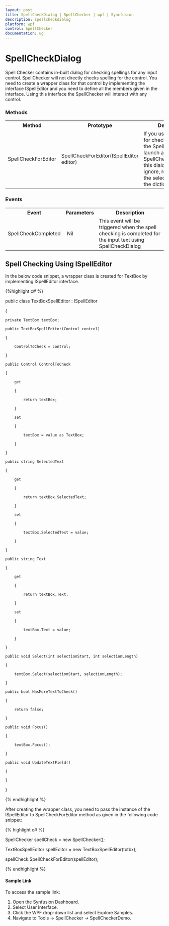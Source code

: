 ```yaml
---
layout: post
title: SpellCheckDialog | SpellChecker | wpf | Syncfusion
description: spellcheckdialog
platform: wpf
control: SpellChecker
documentation: ug
---
```


# SpellCheckDialog

Spell Checker contains in-built dialog for checking spellings for any input control. SpellChecker will not directly checks spelling for the control. You need to create a wrapper class for that control by implementing the interface ISpellEditor and you need to define all the members given in the interface. Using this interface the SpellChecker will interact with any control.

### Methods

<table>
<tr>
<th>
Method</th><th>
Prototype</th><th>
Description</th></tr>
<tr>
<td>
SpellCheckForEditor</td><td>
SpellCheckForEditor(ISpellEditor editor)</td><td>
If you use this method for checking spellings, the SpellChecker will launch a SpellCheckDialog.Using this dialog you can ignore, replace  and add the selected word to the dictionary.</td></tr>
</table>


### Events

<table>
<tr>
<th>
Event</th><th>
Parameters</th><th>
Description</th></tr>
<tr>
<td>
SpellCheckCompleted</td><td>
 Nil</td><td>
This event will be triggered when the spell checking is completed for the input text using SpellCheckDialog</td></tr>
</table>


## Spell Checking Using ISpellEditor 

In the below code snippet, a wrapper class is created for TextBox by implementing ISpellEditor interface.

{%highlight c# %}

public class TextBoxSpellEditor : ISpellEditor

{

	private TextBox textBox;

	public TextBoxSpellEditor(Control control)

	{

		ControlToCheck = control;

	}

	public Control ControlToCheck

	{

		get

		{

			return textBox;

		}

		set

		{

			textBox = value as TextBox;

		}

	}

	public string SelectedText

	{

		get

		{

			return textBox.SelectedText;

		}

		set

		{

			textBox.SelectedText = value;

		}

	}

	public string Text

	{

		get

		{

			return textBox.Text;

		}

		set

		{

			textBox.Text = value;

		}

	}

	public void Select(int selectionStart, int selectionLength)

	{

		textBox.Select(selectionStart, selectionLength);

	}

	public bool HasMoreTextToCheck()

	{

		return false;

	}
	
	public void Focus()

	{

		textBox.Focus();

	}

	public void UpdateTextField()

	{

	}

}

{% endhighlight %}

After creating the wrapper class, you need to pass the instance of the ISpellEditor to SpellCheckForEditor method as given in the following code snippet:

{% highlight c# %}

SpellChecker spellCheck = new SpellChecker();

TextBoxSpellEditor spellEditor = new TextBoxSpellEditor(txtbx);

spellCheck.SpellCheckForEditor(spellEditor);

{% endhighlight %}

#### Sample Link

To access the sample link:

1. Open the Synfusion Dashboard.
2. Select User Interface.
3. Click the WPF drop-down list and select Explore Samples.
4. Navigate to Tools -> SpellChecker -> SpellCheckerDemo.